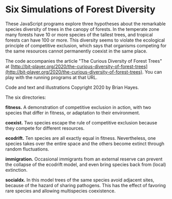 
# Six Simulations of Forest Diversity

These JavaScript programs explore three hypotheses about the remarkable species diversity of trees in the canopy of forests. In the temperate zone many forests have 10 or more species of the tallest trees, and tropical forests can have 100 or more. This diversity seems to violate the ecological principle of competitive exclusion, which says that organisms competing for the same resources cannot permanently coexist in the same place.

The code accompanies the article "The Curious Diversity of Forest Trees" at [http://bit-player.org/2020/the-curious-diversity-of-forest-trees](http://bit-player.org/2020/the-curious-diversity-of-forest-trees). You can play with the running programs at that URL.

Code and text and illustrations Copyright 2020 by Brian Hayes.

The six directories:

**fitness.** A demonstration of competitive exclusion in action, with two species that differ in fitness, or adaptation to their environment.

**coexist.** Two species escape the rule of competitive exclusion because they compete for different resources.

**ecodrift.** Ten species are all exactly equal in fitness. Nevertheless, one species takes over the entire space and the others become extinct through random fluctuations.

**immigration.** Occasional immigrants from an external reserve can prevent the collapse of the ecodrift model, and even bring species back from (local) extinction.

**socialdx.** In this model trees of the same species avoid adjacent sites, because of the hazard of sharing pathogens. This has the effect of favoring rare species and allowing multispecies coexistence.


